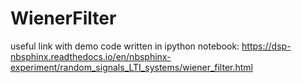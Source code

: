 # WienerFilter
useful link with demo code written in ipython notebook:
https://dsp-nbsphinx.readthedocs.io/en/nbsphinx-experiment/random_signals_LTI_systems/wiener_filter.html
